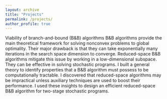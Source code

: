 ```yaml
---
layout: archive
title: "Projects"
permalink: /projects/
author_profile: true
---
```


<body>
  <div>
    <div>
    <p>Viability of branch-and-bound (B&B) algorithms
        B&B algorithms provide the main theoretical framework for solving nonconvex problems to global optimality. Their major drawback is that they can take exponentially many iterations in the search space dimension to converge. Reduced-space B&B algorithms mitigate this issue by working in a low-dimensional subspace. They can be effective in solving stochastic programs. I built a general theory to identify properties that a B&B algorithm must possess to be computationally tractable. I discovered that reduced-space algorithms may be impractical unless auxiliary techniques are used to boost their performance. I used these insights to design an efficient reduced-space B&B algorithm for two-stage stochastic programs.</p>
    </div>  
     <div>
      <image src = ''>
     </div>  
  </div>
  
    
  

</body>
